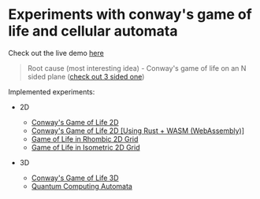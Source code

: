 # Experiments with conway's game of life and cellular automata

Check out the live demo [here](https://gol.priyavkaneria.com/)

> Root cause (most interesting idea) - Conway's game of life on an N sided plane ([check out 3 sided one](https://gol.priyavkaneria.com/isometricgol2D))

Implemented experiments:

- 2D
  - [Conway's Game of Life 2D](https://gol.priyavkaneria.com/conwaysgol2D)
  - [Conway's Game of Life 2D [Using Rust + WASM (WebAssembly)]](https://gol.priyavkaneria.com/conwaysgol2D-wasm)
  - [Game of Life in Rhombic 2D Grid](https://gol.priyavkaneria.com/rhombicgol2D)
  - [Game of Life in Isometric 2D Grid](https://gol.priyavkaneria.com/isometricgol2D)

- 3D
  - [Conway's Game of Life 3D](https://gol.priyavkaneria.com/conwaysgol3D)
  - [Quantum Computing Automata](https://gol.priyavkaneria.com/qcautomata)
